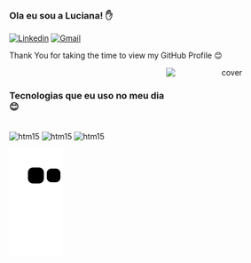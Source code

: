 ### Ola eu sou a Luciana! ✋


[![Linkedin](https://img.shields.io/badge/LinkedIn-0077B5?style=for-the-badge&logo=linkedin&logoColor=white)](https://www.linkedin.com/in/luciana-camargo-a7646a8a/)
[![Gmail](https://img.shields.io/badge/Gmail-D14836?style=for-the-badge&logo=gmail&logoColor=white)](mailto:lluiza05camargo@gmail.com)


Thank You for taking the time to view my GitHub Profile 😊



<div align="center">
<img width="221px" height = "221px" align="right"  src="https://octodex.github.com/images/momtocat.png" alt="cover" />
</div></br>


### Tecnologias que eu uso no meu dia 😊

<div style="display: inline_block"><br/>
<img align="center" alt="htm15" src="https://img.shields.io/badge/HTML5-E34F26?style=for-the-badge&logo=html5&logoColor=white" />
<img align="center" alt="htm15" src="https://img.shields.io/badge/JavaScript-F7DF1E?style=for-the-badge&logo=javascript&logoColor=black" />
<img align="center" alt="htm15" src="https://img.shields.io/badge/Python-14354C?style=for-the-badge&logo=python&logoColor=white" />

</div>
  
 ![Snake animation](https://github.com/michelfariasazevedo/michelfariasazevedo/blob/output/github-contribution-grid-snake.svg)
